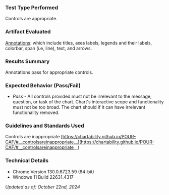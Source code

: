 ### Test Type Performed
Controls are appropriate.

### Artifact Evaluated
[Annotations](https://docs.bokeh.org/en/latest/docs/user_guide/interaction.html): which include titles, axes labels, legends and their labels, colorbar, span (i.e, line), text, and arrows.

### Results Summary
Annotations pass for appropriate controls. 

### Expected Behavior (Pass/Fail)
- *Pass* - All controls provided must not be irrelevant to the message, question, or task of the chart. Chart's interactive scope and functionality must not be too broad. The chart should if it can have irrelevant functionality removed.

<!-- ### Image or Video of Failure 
<video controls src="./assets/plot-tools_controls-inappropriate.mp4" title="Plot-tools_controls-inappropriate"></video>
A scatter plot is shown. The mouse cursor hovers over a plot tool called "Pan." Using the mouse, a user pans to the left of the chart (away from the visable data points) into an empty space. They pan to the right until the data points appear again. The user then uses the "Wheel  zoom" tool to zoom out until the data points become a small cluster, indistinguishable from one another before zooming in to where the data points disappear once again.

### Steps to Reproduce
Try to understand what the overall purpose of the visualization is, and then try to determine if the interactivity of the tools helps or assits with that purpose in any way. -->

### Guidelines and Standards Used
Controls are inappropriate [https://chartability.github.io/POUR-CAF/#__controlsareinappropriate__](https://chartability.github.io/POUR-CAF/#__controlsareinappropriate__)

<!-- ### Related Evidence
See "Interactions are not unforgiveable."

### Known or Documented Issues
See "Plot tools: Controls are inapproriate" as well.  -->

### Technical Details
- Chrome Version 130.0.6723.59 (64-bit)
- Windows 11 Build 22631.4317

*Updated as of: October 22nd, 2024*

<!-- ### Notes
We noted these same issues in the plot tools testing, but I wanted to reiterate them here.  -->